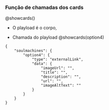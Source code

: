 ### Função de chamadas dos cards
@showcards()

- O playload é o corpo, 

- Chamada do playload @showcards(option4)

```
{
    "soulmachines": {
        "option4": {
            "type": "externalLink",
            "data": {
                "imageUrl": "",
                "title": "",
                "description": "",
                "url": "",
                "imageAltText": ""
            }
        }
    }
}
```
